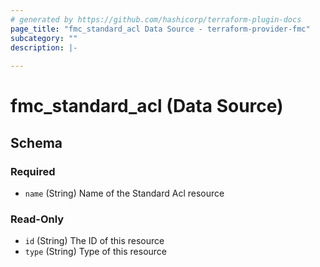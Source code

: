 ```yaml
---
# generated by https://github.com/hashicorp/terraform-plugin-docs
page_title: "fmc_standard_acl Data Source - terraform-provider-fmc"
subcategory: ""
description: |-
  
---
```


# fmc_standard_acl (Data Source)





<!-- schema generated by tfplugindocs -->
## Schema

### Required

- `name` (String) Name of the Standard Acl resource

### Read-Only

- `id` (String) The ID of this resource
- `type` (String) Type of this resource


